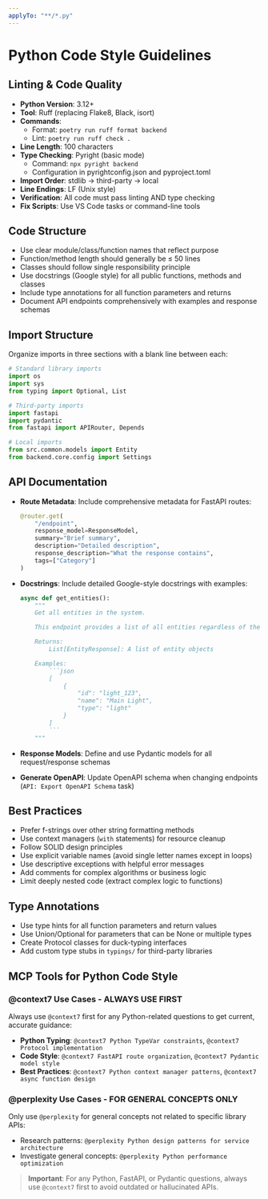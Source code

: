 ```yaml
---
applyTo: "**/*.py"
---
```


# Python Code Style Guidelines

## Linting & Code Quality

- **Python Version**: 3.12+
- **Tool**: Ruff (replacing Flake8, Black, isort)
- **Commands**:
  - Format: `poetry run ruff format backend`
  - Lint: `poetry run ruff check .`
- **Line Length**: 100 characters
- **Type Checking**: Pyright (basic mode)
  - Command: `npx pyright backend`
  - Configuration in pyrightconfig.json and pyproject.toml
- **Import Order**: stdlib → third-party → local
- **Line Endings**: LF (Unix style)
- **Verification**: All code must pass linting AND type checking
- **Fix Scripts**: Use VS Code tasks or command-line tools

## Code Structure

- Use clear module/class/function names that reflect purpose
- Function/method length should generally be ≤ 50 lines
- Classes should follow single responsibility principle
- Use docstrings (Google style) for all public functions, methods and classes
- Include type annotations for all function parameters and returns
- Document API endpoints comprehensively with examples and response schemas

## Import Structure

Organize imports in three sections with a blank line between each:

```python
# Standard library imports
import os
import sys
from typing import Optional, List

# Third-party imports
import fastapi
import pydantic
from fastapi import APIRouter, Depends

# Local imports
from src.common.models import Entity
from backend.core.config import Settings
```

## API Documentation

- **Route Metadata**: Include comprehensive metadata for FastAPI routes:

  ```python
  @router.get(
      "/endpoint",
      response_model=ResponseModel,
      summary="Brief summary",
      description="Detailed description",
      response_description="What the response contains",
      tags=["Category"]
  )
  ```

- **Docstrings**: Include detailed Google-style docstrings with examples:

  ````python
  async def get_entities():
      """
      Get all entities in the system.

      This endpoint provides a list of all entities regardless of their state.

      Returns:
          List[EntityResponse]: A list of entity objects

      Examples:
          ```json
          [
              {
                  "id": "light_123",
                  "name": "Main Light",
                  "type": "light"
              }
          ]
          ```
      """
  ````

- **Response Models**: Define and use Pydantic models for all request/response schemas
- **Generate OpenAPI**: Update OpenAPI schema when changing endpoints (`API: Export OpenAPI Schema` task)

## Best Practices

- Prefer f-strings over other string formatting methods
- Use context managers (`with` statements) for resource cleanup
- Follow SOLID design principles
- Use explicit variable names (avoid single letter names except in loops)
- Use descriptive exceptions with helpful error messages
- Add comments for complex algorithms or business logic
- Limit deeply nested code (extract complex logic to functions)

## Type Annotations

- Use type hints for all function parameters and return values
- Use Union/Optional for parameters that can be None or multiple types
- Create Protocol classes for duck-typing interfaces
- Add custom type stubs in `typings/` for third-party libraries

## MCP Tools for Python Code Style

### @context7 Use Cases - ALWAYS USE FIRST

Always use `@context7` first for any Python-related questions to get current, accurate guidance:

- **Python Typing**: `@context7 Python TypeVar constraints`, `@context7 Protocol implementation`
- **Code Style**: `@context7 FastAPI route organization`, `@context7 Pydantic model style`
- **Best Practices**: `@context7 Python context manager patterns`, `@context7 async function design`

### @perplexity Use Cases - FOR GENERAL CONCEPTS ONLY

Only use `@perplexity` for general concepts not related to specific library APIs:

- Research patterns: `@perplexity Python design patterns for service architecture`
- Investigate general concepts: `@perplexity Python performance optimization`

> **Important**: For any Python, FastAPI, or Pydantic questions, always use `@context7` first to avoid outdated or hallucinated APIs.
